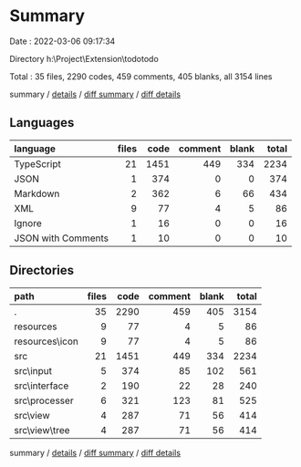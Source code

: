 # Summary

Date : 2022-03-06 09:17:34

Directory h:\Project\Extension\todotodo

Total : 35 files,  2290 codes, 459 comments, 405 blanks, all 3154 lines

summary / [details](details.md) / [diff summary](diff.md) / [diff details](diff-details.md)

## Languages
| language | files | code | comment | blank | total |
| :--- | ---: | ---: | ---: | ---: | ---: |
| TypeScript | 21 | 1451 | 449 | 334 | 2234 |
| JSON | 1 | 374 | 0 | 0 | 374 |
| Markdown | 2 | 362 | 6 | 66 | 434 |
| XML | 9 | 77 | 4 | 5 | 86 |
| Ignore | 1 | 16 | 0 | 0 | 16 |
| JSON with Comments | 1 | 10 | 0 | 0 | 10 |

## Directories
| path | files | code | comment | blank | total |
| :--- | ---: | ---: | ---: | ---: | ---: |
| . | 35 | 2290 | 459 | 405 | 3154 |
| resources | 9 | 77 | 4 | 5 | 86 |
| resources\icon | 9 | 77 | 4 | 5 | 86 |
| src | 21 | 1451 | 449 | 334 | 2234 |
| src\input | 5 | 374 | 85 | 102 | 561 |
| src\interface | 2 | 190 | 22 | 28 | 240 |
| src\processer | 6 | 321 | 123 | 81 | 525 |
| src\view | 4 | 287 | 71 | 56 | 414 |
| src\view\tree | 4 | 287 | 71 | 56 | 414 |

summary / [details](details.md) / [diff summary](diff.md) / [diff details](diff-details.md)